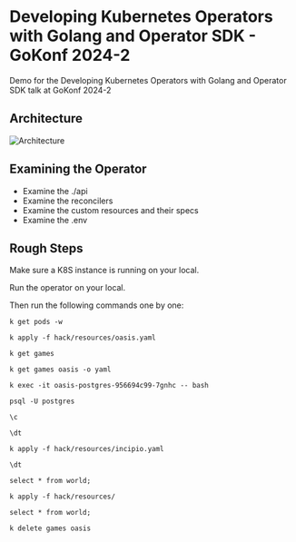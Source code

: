 # Developing Kubernetes Operators with Golang and Operator SDK - GoKonf 2024-2

Demo for the Developing Kubernetes Operators with Golang and Operator SDK talk at GoKonf 2024-2

## Architecture

![Architecture](https://github.com/user-attachments/assets/c518142b-f034-4f24-8471-ee1233154206)

## Examining the Operator

* Examine the ./api
* Examine the reconcilers
* Examine the custom resources and their specs
* Examine the .env

## Rough Steps

Make sure a K8S instance is running on your local.

Run the operator on your local.

Then run the following commands one by one:

```shell
k get pods -w
```

```shell
k apply -f hack/resources/oasis.yaml 
```

```shell
k get games
```

```shell
k get games oasis -o yaml
```

```shell
k exec -it oasis-postgres-956694c99-7gnhc -- bash
```

```shell
psql -U postgres
```

```postgresql
\c
```

```postgresql
\dt
```

```shell
k apply -f hack/resources/incipio.yaml
```

```postgresql
\dt
```

```postgresql
select * from world;
```

```shell
k apply -f hack/resources/
```

```postgresql
select * from world;
```

```shell
k delete games oasis
```
